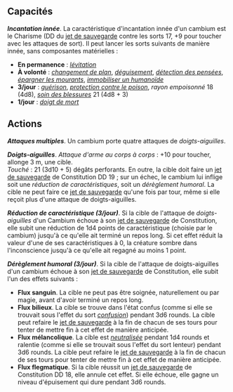 ## Capacités
_**Incantation innée**_. La caractéristique d'incantation innée d'un cambium est le Charisme (DD du [jet de sauvegarde](/utiliser-les-caracteristiques/#jets-de-sauvegarde) contre les sorts 17, +9 pour toucher avec les attaques de sort). Il peut lancer les sorts suivants de manière innée, sans composantes matérielles :
* **En permanence** : [_lévitation_](/grimoire/levitation/)
* **À volonté** : [_changement de plan_](/grimoire/changement-de-plan/), [_déguisement_](/grimoire/deguisement/), [_détection des pensées_](/grimoire/detection-des-pensees/), [_épargner les mourants_](/grimoire/epargner-les-mourants/), [_immobiliser un humanoïde_](/grimoire/immobiliser-un-humanoide/)
* **3/jour** : [_guérison_](/grimoire/guerison/), [_protection contre le poison_](/grimoire/protection-contre-le-poison/), _rayon empoisonné_ 18 (4d8), [_soin des blessures_](/grimoire/soin-des-blessures/) 21 (4d8 + 3)
* **1/jour** : [_doigt de mort_](/grimoire/doigt-de-mort/)

## Actions
_**Attaques multiples**_. Un cambium porte quatre attaques de _doigts-aiguilles_.

_**Doigts-aiguilles**_. _Attaque d'arme au corps à corps_ : +10 pour toucher, allonge 3 m, une cible.  
_Touché_ : 21 (3d10 + 5) dégâts perforants. En outre, la cible doit faire un [jet de sauvegarde](/utiliser-les-caracteristiques/#jets-de-sauvegarde) de Constitution DD 19 ; sur un échec, le cambium lui inflige soit une _réduction de caractéristiques_, soit un _dérèglement humoral_. La cible ne peut faire ce [jet de sauvegarde](/utiliser-les-caracteristiques/#jets-de-sauvegarde) qu'une fois par tour, même si elle reçoit plus d'une attaque de doigts-aiguilles.

_**Réduction de caractéristique (3/jour)**_. Si la cible de l'attaque de _doigts-aiguilles_ d'un Cambium échoue à son [jet de sauvegarde](/utiliser-les-caracteristiques/#jets-de-sauvegarde) de Constitution, elle subit une réduction de 1d4 points de caractéristique (choisie par le cambium) jusqu'à ce qu'elle ait terminé un repos long. Si cet effet réduit la valeur d'une de ses caractéristiques à 0, la créature sombre dans l'inconscience jusqu'à ce qu'elle ait regagné au moins 1 point.

_**Dérèglement humoral (3/jour)**_. Si la cible de l'attaque de doigts-aiguilles d'un cambium échoue à son [jet de sauvegarde](/utiliser-les-caracteristiques/#jets-de-sauvegarde) de Constitution, elle subit l'un des effets suivants :  
* **Flux sanguin**. La cible ne peut pas être soignée, naturellement ou par magie, avant d'avoir terminé un repos long.  
* **Flux bilieux**. La cible se trouve dans l'état confus (comme si elle se trouvait sous l'effet du sort [_confusion_](/grimoire/confusion/)) pendant 3d6 rounds. La cible peut refaire le [jet de sauvegarde](/utiliser-les-caracteristiques/#jets-de-sauvegarde) à la fin de chacun de ses tours pour tenter de mettre fin à cet effet de manière anticipée.  
* **Flux mélancolique**. La cible est [_neutralisée_](/gerer-la-sante-du-personnage/#neutralise) pendant 1d4 rounds et ralentie (comme si elle se trouvait sous l'effet du sort lenteur) pendant 3d6 rounds. La cible peut refaire le [jet de sauvegarde](/utiliser-les-caracteristiques/#jets-de-sauvegarde) à la fin de chacun de ses tours pour tenter de mettre fin à cet effet de manière anticipée.  
* **Flux flegmatique**. Si la cible réussit un [jet de sauvegarde](/utiliser-les-caracteristiques/#jets-de-sauvegarde) de Constitution DD 18, elle annule cet effet. Si elle échoue, elle gagne un niveau d'épuisement qui dure pendant 3d6 rounds.
